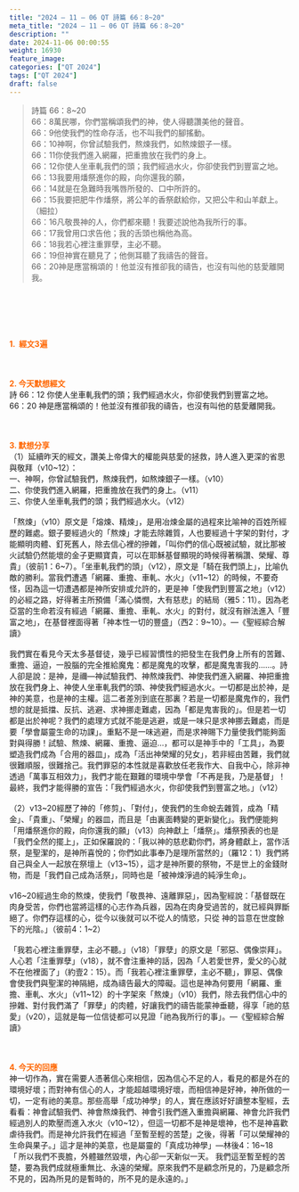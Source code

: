 ```yaml
---
title: "2024 – 11 – 06 QT 詩篇 66：8~20"
meta_title: "2024 – 11 – 06 QT 詩篇 66：8~20"
description: ""
date: 2024-11-06 00:00:55
weight: 16930
feature_image: 
categories: ["QT 2024"]
tags: ["QT 2024"]
draft: false
---
```


<blockquote>詩篇 66：8~20<br />
66：8萬民哪，你們當稱頌我們的神，使人得聽讚美他的聲音。<br />
66：9他使我們的性命存活，也不叫我們的腳搖動。<br />
66：10神啊，你曾試驗我們，熬煉我們，如熬煉銀子一樣。<br />
66：11你使我們進入網羅，把重擔放在我們的身上。<br />
66：12你使人坐車軋我們的頭；我們經過水火，你卻使我們到豐富之地。<br />
66：13我要用燔祭進你的殿，向你還我的願，<br />
66：14就是在急難時我嘴唇所發的、口中所許的。<br />
66：15我要把肥牛作燔祭，將公羊的香祭獻給你，又把公牛和山羊獻上。（細拉）<br />
66：16凡敬畏神的人，你們都來聽！我要述說他為我所行的事。<br />
66：17我曾用口求告他；我的舌頭也稱他為高。<br />
66：18我若心裡注重罪孽，主必不聽。<br />
66：19但神實在聽見了；他側耳聽了我禱告的聲音。<br />
66：20神是應當稱頌的！他並沒有推卻我的禱告，也沒有叫他的慈愛離開我。</blockquote><br />
&nbsp;<br />
<br />
&nbsp;<br />
<br />
<span style="color: #ff6600;" data-darkreader-inline-color=""><strong>1.  經文3遍</strong></span><br />
<br />
&nbsp;<br />
<br />
<span style="color: #ff6600;" data-darkreader-inline-color=""><strong>2. 今天默想經文<br />
</strong></span>詩 66：12 你使人坐車軋我們的頭；我們經過水火，你卻使我們到豐富之地。<br />
66：20 神是應當稱頌的！他並沒有推卻我的禱告，也沒有叫他的慈愛離開我。<br />
<br />
&nbsp;<br />
<br />
<strong><span style="color: #ff6600;" data-darkreader-inline-color="">3. 默想分享<br />
</span></strong>（1）延續昨天的經文，讚美上帝偉大的權能與慈愛的拯救，詩人進入更深的省思與敬拜（v10~12）：<br />
一、神啊，你曾試驗我們，熬煉我們，如熬煉銀子一樣。（v10）<br />
二、你使我們進入網羅，把重擔放在我們的身上。（v11）<br />
三、你使人坐車軋我們的頭；我們經過水火。（v12）<br />
<br />
「熬煉」（v10）原文是「熔煉、精煉」，是用冶煉金屬的過程來比喻神的百姓所經歷的難處。銀子要經過火的「熬煉」才能去除雜質，人也要經過十字架的對付，才能顯明肉體、釘死舊人，除去信心裡的摻雜，「叫你們的信心既被試驗，就比那被火試驗仍然能壞的金子更顯寶貴，可以在耶穌基督顯現的時候得著稱讚、榮耀、尊貴」（彼前1：6~7）。「坐車軋我們的頭」（v12），原文是「騎在我們頭上」，比喻仇敵的勝利。當我們遭遇「網羅、重擔、車軋、水火」（v11~12）的時候，不要奇怪，因為這一切遭遇都是神所安排或允許的，更是神「使我們到豐富之地」（v12）的必經之路，好得著主所預備「滿心憐憫，大有慈悲」的結局（雅5：11）。因為老亞當的生命若沒有經過「網羅、重擔、車軋、水火」的對付，就沒有辦法進入「豐富之地」，在基督裡面得著「神本性一切的豐盛」（西2：9~10）。—《聖經綜合解讀》<br />
<br />
我們實在看見今天太多基督徒，幾乎已經習慣性的把發生在我們身上所有的苦難、重擔、逼迫，一股腦的完全推給魔鬼：都是魔鬼的攻擊，都是魔鬼害我的……。詩人卻是說：是神，是禰—神試驗我們、神熬煉我們、神使我們進入網羅、神把重擔放在我們身上、神使人坐車軋我們的頭、神使我們經過水火。一切都是出於神，是神的美意，也是神的主權。這二者差別到底在那裏？若是一切都是魔鬼作的，我們想的就是抵擋、反抗、逃避、求神挪走難處，因為「都是鬼害我的」。但是若一切都是出於神呢？我們的處理方式就不能是逃避，或是一味只是求神挪去難處，而是要「學會屬靈生命的功課」。重點不是一味逃避，而是求神賜下力量使我們能夠面對與得勝！試驗、熬煉、網羅、重擔、逼迫…，都可以是神手中的「工具」，為要塑造我們成為「合用的器皿」，成為「活出神榮耀的兒女」，若非經由苦難，我們就很難順服，很難捨己。我們罪惡的本性就是喜歡放任老我作大、自我中心，除非神透過「萬事互相效力」，我們才能在艱難的環境中學會「不再是我，乃是基督」！最終，我們才能得勝的宣告：「我們經過水火，你卻使我們到豐富之地。」（v12）<br />
<br />
（2）v13~20經歷了神的「修剪」、「對付」，使我們的生命蛻去雜質，成為「精金」、「貴重」、「榮耀」的器皿，而且是「由裏面轉變的更新變化」。我們便能夠「用燔祭進你的殿，向你還我的願」（v13）向神獻上「燔祭」。燔祭預表的也是「我們全然的擺上」，正如保羅說的：「我以神的慈悲勸你們，將身體獻上，當作活祭，是聖潔的，是神所喜悅的；你們如此事奉乃是理所當然的」（羅12：1）我們將自己與全人一起放在祭壇上（v13~15），這才是神所要的祭物，不是世上的金錢財物，而是「我們自己成為活祭」，同時也是「被神煉淨過的純淨生命」。<br />
<br />
v16~20經過生命的熬煉，使我們「敬畏神、遠離罪惡」，因為聖經說：「基督既在肉身受苦，你們也當將這樣的心志作為兵器，因為在肉身受過苦的，就已經與罪斷絕了。你們存這樣的心，從今以後就可以不從人的情慾，只從 神的旨意在世度餘下的光陰。」（彼前4：1~2）<br />
<br />
「我若心裡注重罪孽，主必不聽。」（v18）「罪孽」的原文是「邪惡、偶像崇拜」。人心若「注重罪孽」（v18），就不會注重神的話，因為「人若愛世界，愛父的心就不在他裡面了」（約壹2：15）。而「我若心裡注重罪孽，主必不聽」，罪惡、偶像會使我們與聖潔的神隔絕，成為禱告最大的障礙。這也是神為何要用「網羅、重擔、車軋、水火」（v11~12）的十字架來「熬煉」（v10）我們，除去我們信心中的摻雜、對付我們滿了「罪孽」的肉體，好讓我們的禱告能蒙神垂聽，得享「祂的慈愛」（v20），這就是每一位信徒都可以見證「祂為我所行的事」。—《聖經綜合解讀》<br />
<br />
&nbsp;<br />
<br />
<strong style="font-size: inherit;"><span style="color: #ff6600;" data-darkreader-inline-color="">4. 今天的回應<br />
</span></strong>神一切作為，實在需要人憑著信心來相信，因為信心不足的人，看見的都是外在的環境好壞；而對神有信心的人，才能超越環境好壞，而相信神是好神，神所做的一切，一定有祂的美意。那些高舉「成功神學」的人，實在應該好好讀整本聖經，去看看：神會試驗我們、神會熬煉我們、神會引我們進入重擔與網羅、神會允許我們經過別人的欺壓而進入水火（v10~12），但這一切都不是神是壞神，也不是神喜歡虐待我們。而是神允許我們在經過「至暫至輕的苦楚」之後，得著「可以榮耀神的生命與果子。」這才是神的美意，也是屬靈的「真成功神學」—林後4：16~18「 所以我們不喪膽，外體雖然毀壞，內心卻一天新似一天。 我們這至暫至輕的苦楚，要為我們成就極重無比、永遠的榮耀。原來我們不是顧念所見的，乃是顧念所不見的，因為所見的是暫時的，所不見的是永遠的。」
        